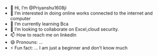 - 👋 Hi, I’m @Priyanshu1608ji
- 👀 I’m interested in doing online works connected  to the internet and computer
- 🌱 I’m currently learning Bca
- 💞️ I’m looking to collaborate on Excel,cloud security.
- 📫 How to reach me on linkedln
- 😄 Pronouns: ...
- ⚡ Fun fact: ... I am just a beginner and don't know much 

<!---
Priyanshu1608ji/Priyanshu1608ji is a ✨ special ✨ repository because its `README.md` (this file) appears on your GitHub profile.
You can click the Preview link to take a look at your changes.
--->
